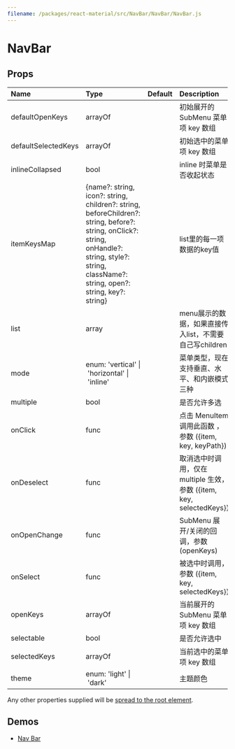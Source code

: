 ```yaml
---
filename: /packages/react-material/src/NavBar/NavBar/NavBar.js
---
```


<!--- This documentation is automatically generated, do not try to edit it. -->

# NavBar



## Props

| Name | Type | Default | Description |
|:-----|:-----|:--------|:------------|
| <span class="prop-name">defaultOpenKeys</span> | <span class="prop-type">arrayOf |  | 初始展开的 SubMenu 菜单项 key 数组 |
| <span class="prop-name">defaultSelectedKeys</span> | <span class="prop-type">arrayOf |  | 初始选中的菜单项 key 数组 |
| <span class="prop-name">inlineCollapsed</span> | <span class="prop-type">bool |  | inline 时菜单是否收起状态 |
| <span class="prop-name">itemKeysMap</span> | <span class="prop-type">{name?: string, icon?: string, children?: string, beforeChildren?: string, before?: string, onClick?: string, onHandle?: string, style?: string, className?: string, open?: string, key?: string} |  | list里的每一项数据的key值 |
| <span class="prop-name">list</span> | <span class="prop-type">array |  | menu展示的数据，如果直接传入list，不需要自己写children |
| <span class="prop-name">mode</span> | <span class="prop-type">enum:&nbsp;'vertical'&nbsp;&#124;<br>&nbsp;'horizontal'&nbsp;&#124;<br>&nbsp;'inline'<br> |  | 菜单类型，现在支持垂直、水平、和内嵌模式三种 |
| <span class="prop-name">multiple</span> | <span class="prop-type">bool |  | 是否允许多选 |
| <span class="prop-name">onClick</span> | <span class="prop-type">func |  | 点击 MenuItem 调用此函数 ，参数 ({item, key, keyPath}) |
| <span class="prop-name">onDeselect</span> | <span class="prop-type">func |  | 取消选中时调用，仅在 multiple 生效，参数 ({item, key, selectedKeys}) |
| <span class="prop-name">onOpenChange</span> | <span class="prop-type">func |  | SubMenu 展开/关闭的回调，参数 (openKeys) |
| <span class="prop-name">onSelect</span> | <span class="prop-type">func |  | 被选中时调用，参数 ({item, key, selectedKeys}) |
| <span class="prop-name">openKeys</span> | <span class="prop-type">arrayOf |  | 当前展开的 SubMenu 菜单项 key 数组 |
| <span class="prop-name">selectable</span> | <span class="prop-type">bool |  | 是否允许选中 |
| <span class="prop-name">selectedKeys</span> | <span class="prop-type">arrayOf |  | 当前选中的菜单项 key 数组 |
| <span class="prop-name">theme</span> | <span class="prop-type">enum:&nbsp;'light'&nbsp;&#124;<br>&nbsp;'dark'<br> |  | 主题颜色 |

Any other properties supplied will be [spread to the root element](/guides/api#spread).

## Demos

- [Nav Bar](/demos/nav-bar)

